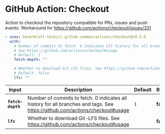<!-- start title -->

# GitHub Action: Checkout

<!-- end title -->
<!-- start description -->

Action to checkout the repository compatible for PRs, issues and push events. Workaround for https://github.com/actions/checkout/issues/331

<!-- end description -->
<!-- start contents -->
<!-- end contents -->
<!-- start usage -->

```yaml
- uses: hoverkraft-tech/ci-github-common/actions/checkout@v0.3.0
  with:
    # Number of commits to fetch. 0 indicates all history for all branches and tags.
    # See https://github.com/actions/checkout#usage
    # Default: 1
    fetch-depth: ""

    # Whether to download Git-LFS files. See https://github.com/actions/checkout#usage
    # Default: false
    lfs: ""
```

<!-- end usage -->
<!-- start inputs -->

| **Input**                    | **Description**                                                                                                              | **Default**    | **Required** |
| ---------------------------- | ---------------------------------------------------------------------------------------------------------------------------- | -------------- | ------------ |
| **<code>fetch-depth</code>** | Number of commits to fetch. 0 indicates all history for all branches and tags. See https://github.com/actions/checkout#usage | <code>1</code> | **false**    |
| **<code>lfs</code>**         | Whether to download Git-LFS files. See https://github.com/actions/checkout#usage                                             |                | **false**    |

<!-- end inputs -->
<!-- start outputs -->
<!-- end outputs -->
<!-- start [.github/ghadocs/examples/] -->
<!-- end [.github/ghadocs/examples/] -->
